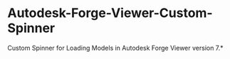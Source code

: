 # Autodesk-Forge-Viewer-Custom-Spinner
Custom Spinner for Loading Models in Autodesk Forge Viewer version 7.*
